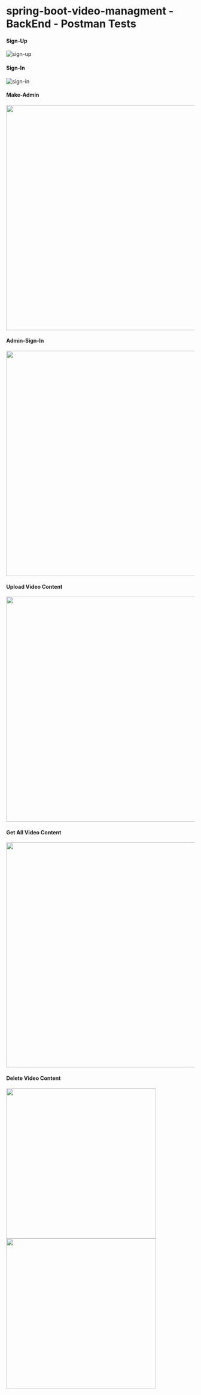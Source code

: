 # spring-boot-video-managment - BackEnd - Postman Tests


#### Sign-Up
![sign-up](https://user-images.githubusercontent.com/53793285/210261956-3c6bec91-bd49-4f85-b844-376c0288cdef.jpg)


#### Sign-In
![sign-in](https://user-images.githubusercontent.com/53793285/210261970-6612223c-0ab9-4183-8a9c-089f7dde9315.jpg)



#### Make-Admin
<img src="https://user-images.githubusercontent.com/53793285/182630706-afb00946-e13d-432d-993e-cbb4f9282d52.jpg" width="600">


#### Admin-Sign-In
<img src="https://user-images.githubusercontent.com/53793285/182633955-4771c572-f822-45d1-accd-66459c4ef895.jpg" width="600">


#### Upload Video Content
<img src="https://user-images.githubusercontent.com/53793285/182634385-43ad3633-1c1f-4151-9523-af0cd423518c.jpg" width="600">


#### Get All Video Content

<img src="https://user-images.githubusercontent.com/53793285/182639125-2aa7703c-add7-4bd0-981e-6bda0bcb514b.jpg" width="600">


#### Delete Video Content
<img src="https://user-images.githubusercontent.com/53793285/182648831-6d7d410c-67e4-45f8-b752-30b8f4c85f3d.jpg" width="400">     <img src="https://user-images.githubusercontent.com/53793285/182648899-59d33bb7-3193-4639-8e8a-608cb6f12b7d.jpg" width="400">


